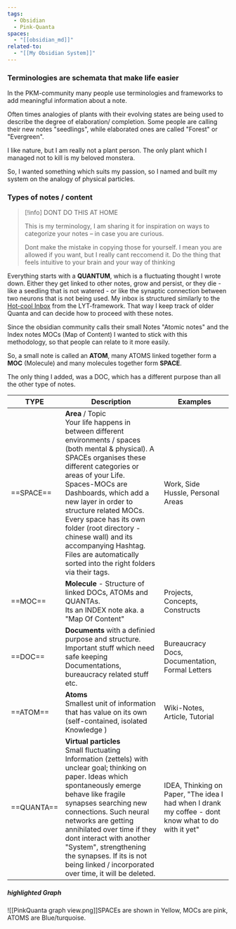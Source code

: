 ```yaml
---
tags:
  - Obsidian
  - Pink-Quanta
spaces:
  - "[[obsidian_md]]"
related-to:
  - "[[My Obsidian System]]"
---
```

### Terminologies are schemata that make life easier

In the PKM-community many people use terminologies and frameworks to add meaningful information about a note. 

Often times analogies of plants with their evolving states are being used to describe the degree of elaboration/ completion. Some people are calling their new notes "seedlings", while elaborated ones are called "Forest" or "Evergreen".

I like nature, but I am really not a plant person. The only plant which I managed not to kill is my beloved monstera.

So, I wanted something which suits my passion, so I named and built my system on the analogy of physical particles.




### Types of notes / content

> [!info]  DONT DO THIS AT HOME
> 
> This is my terminology, I am sharing it for inspiration on ways to categorize your notes – in case you are curious.
> 
> Dont make the mistake in copying those for yourself. I mean you are allowed if you want, but I really cant reccomend it. Do the thing that feels intuitive to your brain and your way of thinking

Everything starts with a **QUANTUM**, which is a fluctuating thought I wrote down. Either they get linked to other notes, grow and persist, or they die - like a seedling that is not watered - or like the synaptic connection between two neurons that is not being used.
My inbox is structured similarly to the [Hot-cool Inbox](https://notes.linkingyourthinking.com/Atlas/Inbox) from the LYT-framework. That way I keep track of older Quanta and can decide how to proceed with these notes.

Since the obsidian community calls their small Notes "Atomic notes" and the Index notes MOCs (Map of Content) I wanted to stick with this methodology, so that people can relate to it more easily.


So, a small note is called an **ATOM**, many ATOMS linked together form a **MOC** (Molecule) and many molecules together form **SPACE**.

The only thing I added, was a DOC, which has a different purpose than all the other type of notes.


| TYPE       | Description                                                                                                                                                                                                                                                                                                                                                                                                                                      | Examples                                                                                             |
| ---------- | ------------------------------------------------------------------------------------------------------------------------------------------------------------------------------------------------------------------------------------------------------------------------------------------------------------------------------------------------------------------------------------------------------------------------------------------------ | ---------------------------------------------------------------------------------------------------- |
| ==SPACE==  | **Area**  / Topic <br>Your life happens in between different environments / spaces (both mental & physical). A SPACEs organises these different categories or areas of your Life. <br>Spaces-MOCs are Dashboards, which add a new layer in order to structure related MOCs. Every space has its own folder (root directory - chinese wall) and its  accompanying Hashtag.  Files are automatically sorted into the right folders via their tags. | Work, Side Hussle, Personal Areas                                                                    |
| ==MOC==    | **Molecule** - Structure of linked DOCs, ATOMs and QUANTAs.<br>Its an INDEX note aka. a "Map Of Content"                                                                                                                                                                                                                                                                                                                                         | Projects, Concepts, Constructs                                                                       |
| ==DOC==    | **Documents** with a definied purpose and structure. Important stuff which need safe keeping<br>Documentations, bureaucracy related stuff etc.                                                                                                                                                                                                                                                                                                   | Bureaucracy Docs, Documentation, Formal Letters                                                      |
| ==ATOM==   | **Atoms** <br>Smallest unit of information that has value on its own (self-contained, isolated Knowledge )                                                                                                                                                                                                                                                                                                                                       | Wiki-Notes,<br>Article, Tutorial                                                                     |
| ==QUANTA== | **Virtual particles**<br>Small fluctuating Information (zettels) with unclear goal; thinking on paper. Ideas which spontaneously emerge behave like fragile synapses searching new connections. Such neural networks are getting annihilated over time if they dont interact with another "System", strengthening the synapses. If its is not being linked / incorporated over time, it will be deleted.                                         | IDEA,  Thinking on Paper, "The idea I had when I drank my coffee - dont know what to do with it yet" |



##### highlighted Graph   


![[PinkQuanta graph view.png]]SPACEs are shown in Yellow, 
MOCs are pink, 
ATOMS are Blue/turquoise.